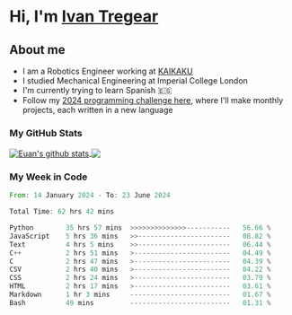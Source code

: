 # Hi, I'm [Ivan Tregear](https://www.linkedin.com/in/ivantregear/)

## About me

* I am a Robotics Engineer working at [KAIKAKU](https://github.com/KAIKAKU-AI)
* I studied Mechanical Engineering at Imperial College London
* I'm currently trying to learn Spanish :es:
* Follow my [2024 programming challenge here](https://github.com/ITregear?tab=repositories), where I'll make monthly projects, each written in a new language


### My GitHub Stats

<a href="#my-github-stats">
  <img align="center" src="https://github-readme-stats.vercel.app/api?username=itregear&count_private=true&show_icons=true&include_all_commits=true&theme=material-palenight" alt="Euan's github stats" />
</a>

<a href="#my-github-stats">
  <img align="center" src="https://github-readme-stats.vercel.app/api/top-langs/?username=itregear&layout=compact&theme=material-palenight" />
</a>

### My Week in Code
<!--START_SECTION:waka-->

```rust
From: 14 January 2024 - To: 23 June 2024

Total Time: 62 hrs 42 mins

Python        35 hrs 57 mins  >>>>>>>>>>>>>>-----------   56.66 %
JavaScript    5 hrs 36 mins   >>-----------------------   08.82 %
Text          4 hrs 5 mins    >>-----------------------   06.44 %
C++           2 hrs 51 mins   >------------------------   04.49 %
C             2 hrs 47 mins   >------------------------   04.39 %
CSV           2 hrs 40 mins   >------------------------   04.22 %
CSS           2 hrs 24 mins   >------------------------   03.79 %
HTML          2 hrs 17 mins   >------------------------   03.61 %
Markdown      1 hr 3 mins     -------------------------   01.67 %
Bash          49 mins         -------------------------   01.31 %
```

<!--END_SECTION:waka-->
